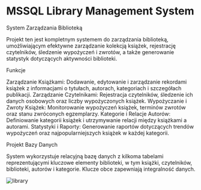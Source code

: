 # MSSQL Library Management System




System Zarządzania Biblioteką

Projekt ten jest kompletnym systemem do zarządzania biblioteką, umożliwiającym efektywne zarządzanie kolekcją książek, rejestrację czytelników, śledzenie wypożyczeń i zwrotów, a także generowanie statystyk dotyczących aktywności biblioteki.

Funkcje

Zarządzanie Książkami: Dodawanie, edytowanie i zarządzanie rekordami książek z informacjami o tytułach, autorach, kategoriach i szczegółach publikacji.
Zarządzanie Czytelnikami: Rejestracja czytelników, śledzenie ich danych osobowych oraz liczby wypożyczonych książek.
Wypożyczanie i Zwroty Książek: Monitorowanie wypożyczeń książek, terminów zwrotów oraz stanu zwróconych egzemplarzy.
Kategorie i Relacje Autorów: Definiowanie kategorii książek i utrzymywanie relacji między książkami a autorami.
Statystyki i Raporty: Generowanie raportów dotyczących trendów wypożyczeń oraz najpopularniejszych książek w każdej kategorii.

Projekt Bazy Danych

System wykorzystuje relacyjną bazę danych z kilkoma tabelami reprezentującymi kluczowe elementy biblioteki, w tym książki, czytelników, biblioteki, autorów i kategorie. Klucze obce zapewniają integralność danych.

![library](https://github.com/anhelin2a/MSSQL-Library-Management-System/assets/123561929/1d01d9a2-88db-44b4-9b46-93c230e04b07)
